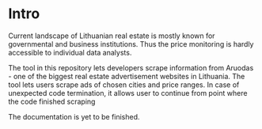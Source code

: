 # Intro

Current landscape of Lithuanian real estate is mostly known for governmental and business institutions. Thus the price monitoring is hardly accessible to individual data analysts.

The tool in this repository lets developers scrape information from Aruodas - one of the biggest real estate advertisement websites in Lithuania. The tool lets users scrape ads of chosen cities and price ranges. In case of unexpected code termination, it allows user to continue from point where the code finished scraping

The documentation is yet to be finished.


